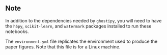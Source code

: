 ## Note

In addition to the dependencies needed by ```ghostipy```, you will need to have the ```h5py```, ```scikit-learn```, and ```watermark``` packages installed to run these notebooks.

The ```environment.yml``` file replicates the environment used to produce the paper figures. Note that this file is for a Linux machine.
